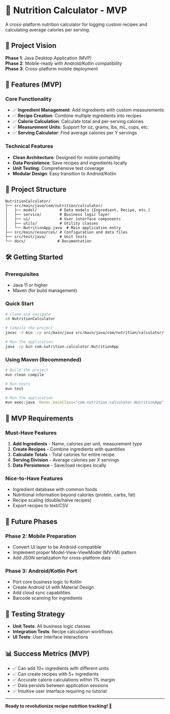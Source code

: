 # 🥗 Nutrition Calculator - MVP

A cross-platform nutrition calculator for logging custom recipes and calculating average calories per serving.

## 🎯 Project Vision

**Phase 1**: Java Desktop Application (MVP)  
**Phase 2**: Mobile-ready with Android/Kotlin compatibility  
**Phase 3**: Cross-platform mobile deployment  

## 🚀 Features (MVP)

### Core Functionality
- ✅ **Ingredient Management**: Add ingredients with custom measurements
- ✅ **Recipe Creation**: Combine multiple ingredients into recipes  
- ✅ **Calorie Calculation**: Calculate total and per-serving calories
- ✅ **Measurement Units**: Support for oz, grams, lbs, mL, cups, etc.
- ✅ **Serving Calculator**: Find average calories per Y servings

### Technical Features
- **Clean Architecture**: Designed for mobile portability
- **Data Persistence**: Save recipes and ingredients locally
- **Unit Testing**: Comprehensive test coverage
- **Modular Design**: Easy transition to Android/Kotlin

## 📁 Project Structure

```
NutritionCalculator/
├── src/main/java/com/nutrition/calculator/
│   ├── model/          # Data models (Ingredient, Recipe, etc.)
│   ├── service/        # Business logic layer
│   ├── ui/             # User interface components
│   ├── utils/          # Utility classes
│   └── NutritionApp.java  # Main application entry
├── src/main/resources/ # Configuration and data files
├── src/test/java/      # Unit tests
└── docs/              # Documentation
```

## 🛠️ Getting Started

### Prerequisites
- Java 11 or higher
- Maven (for build management)

### Quick Start

```bash
# Clone and navigate
cd NutritionCalculator

# Compile the project
javac -d bin -cp src/main/java src/main/java/com/nutrition/calculator/*.java

# Run the application
java -cp bin com.nutrition.calculator.NutritionApp
```

### Using Maven (Recommended)
```bash
# Build the project
mvn clean compile

# Run tests
mvn test

# Run the application
mvn exec:java -Dexec.mainClass="com.nutrition.calculator.NutritionApp"
```

## 🎯 MVP Requirements

### Must-Have Features
1. **Add Ingredients** - Name, calories per unit, measurement type
2. **Create Recipes** - Combine ingredients with quantities
3. **Calculate Totals** - Total calories for entire recipe
4. **Serving Division** - Average calories per X servings
5. **Data Persistence** - Save/load recipes locally

### Nice-to-Have Features
- Ingredient database with common foods
- Nutritional information beyond calories (protein, carbs, fat)
- Recipe scaling (double/halve recipes)
- Export recipes to text/CSV

## 🔮 Future Phases

### Phase 2: Mobile Preparation
- Convert UI layer to be Android-compatible
- Implement proper Model-View-ViewModel (MVVM) pattern
- Add JSON serialization for cross-platform data

### Phase 3: Android/Kotlin Port
- Port core business logic to Kotlin
- Create Android UI with Material Design
- Add cloud sync capabilities
- Barcode scanning for ingredients

## 🧪 Testing Strategy

- **Unit Tests**: All business logic classes
- **Integration Tests**: Recipe calculation workflows  
- **UI Tests**: User interface interactions

## 📊 Success Metrics (MVP)

- ✅ Can add 10+ ingredients with different units
- ✅ Can create recipes with 5+ ingredients  
- ✅ Accurate calorie calculations within 1% margin
- ✅ Data persists between application sessions
- ✅ Intuitive user interface requiring no tutorial

---

**Ready to revolutionize recipe nutrition tracking! 🚀**
